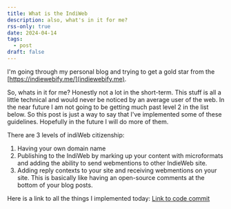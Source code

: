 ```yaml
---
title: What is the IndiWeb
description: also, what's in it for me?
rss-only: true
date: 2024-04-14
tags:
  - post
draft: false
---
```

I'm going through my personal blog and trying to get a gold star from the [https://indiewebify.me/](indiewebify.me). 

So, whats in it for me? Honestly not a lot in the short-term. This stuff is all a little technical and would never be noticed by an average user of the web. In the near future I am not going to be getting much past level 2 in the list below. So this post is just a way to say that I've implemented some of these guidelines. Hopefully in the future I will do more of them.

There are 3 levels of indiWeb citizenship:

1. Having your own domain name
1. Publishing to the IndiWeb by marking up your content with microformats and adding the ability to send webmentions to other IndieWeb site.
1. Adding reply contexts to your site and receiving webmentions on your site. This is basically like having an open-source comments at the bottom of your blog posts.

Here is a link to all the things I implemented today: [Link to code commit](https://github.com/andypbrowne/andypbrowne/commit/543b02d86f0af5686cb8b90069f81a548f168044)

